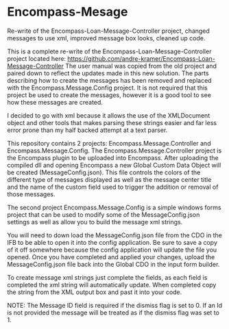 # Encompass-Mesage
Re-write of the Encompass-Loan-Message-Controller project, changed messages to use xml, improved message box looks, cleaned up code.

This is a complete re-write of the Encompass-Loan-Message-Controller project located here: https://github.com/andre-kramer/Encompass-Loan-Message-Controller
The user manual was copied from the old project and paired down to reflect the updates made in this new solution. 
The parts describing how to create the messages has been removed and replaced with the Encompass.Message.Config project. It is not required that this project be used to create the messages, however it is a good tool to see how these messages are created.

I decided to go with xml because it allows the use of the XMLDocument object and other tools that makes parsing these strings easier and far less error prone than my half backed attempt at a text parser.

This repository contains 2 projects: Encompass.Message.Controller and Encompass.Message.Config.
The Encompass.Message.Controller project is the Encompass plugin to be uploaded into Encompass.
After uploading the compiled dll and opening Encompass a new Global Custom Data Object will be created (MessageConfig.json).
This file controls the colors of the different type of messages displayed as well as the message center title and the name of the custom field used to trigger the addition or removal of those messages.

The second project Encompass.Message.Config is a simple windows forms project that can be used to modify some of the MessageConfig.json settings as well as allow you to build the message xml strings. 

You will need to down load the MessageConfig.json file from the CDO in the IFB to be able to open it into the config application. Be sure to save a copy of it off somewhere because the config application will update the file you opened. Once you have completed and applied your changes, upload the MessageConfig.json file back into the Global CDO in the input form builder.

To create message xml strings just complete the fields, as each field is completed the xml string will automatically update. When completed copy the string from the XML output box and past it into your code.

NOTE: The Message ID field is required if the dismiss flag is set to 0. If an Id is not provided the message will be treated as if the dismiss flag was set to 1.

